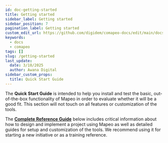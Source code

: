 ```yaml
---
id: doc-getting-started
title: Getting started
sidebar_label: Getting started
sidebar_position: 7
pagination_label: Getting started
custom_edit_url: https://github.com/digidem/comapeo-docs/edit/main/docs/getting-started.md
keywords:
  - docs
  - comapeo
tags: []
slug: /getting-started
last_update:
  date: 3/18/2025
  author: Awana Digital
sidebar_custom_props:
  title: Quick Start Guide
---
```

The **Quick Start Guide** is intended to help you install and test the basic, out-of-the-box functionality of Mapeo in order to evaluate whether it will be a good fit. This section will not touch on all features or customization of the tools.


The [**Complete Reference Guide**](https://docs.mapeo.app/complete-reference-guide/welcome) below includes critical information about how to design and implement a project using Mapeo as well as detailed guides for setup and customization of the tools. We recommend using it for starting a new initiative or as a training reference.

